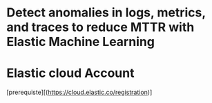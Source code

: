 # Detect anomalies in logs, metrics, and traces to reduce MTTR with Elastic Machine Learning

# Elastic cloud Account

[prerequiste][(https://cloud.elastic.co/registration)]
